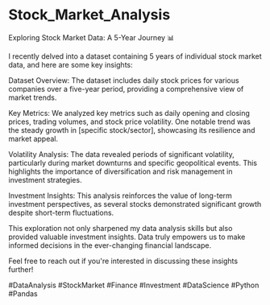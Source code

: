 # Stock_Market_Analysis
Exploring Stock Market Data: A 5-Year Journey 📊

I recently delved into a dataset containing 5 years of individual stock market data, and here are some key insights:

Dataset Overview: The dataset includes daily stock prices for various companies over a five-year period, providing a comprehensive view of market trends.

Key Metrics: We analyzed key metrics such as daily opening and closing prices, trading volumes, and stock price volatility. One notable trend was the steady growth in [specific stock/sector], showcasing its resilience and market appeal.

Volatility Analysis: The data revealed periods of significant volatility, particularly during market downturns and specific geopolitical events. This highlights the importance of diversification and risk management in investment strategies.

Investment Insights: This analysis reinforces the value of long-term investment perspectives, as several stocks demonstrated significant growth despite short-term fluctuations.

This exploration not only sharpened my data analysis skills but also provided valuable investment insights. Data truly empowers us to make informed decisions in the ever-changing financial landscape.

Feel free to reach out if you're interested in discussing these insights further!

#DataAnalysis #StockMarket #Finance #Investment #DataScience #Python #Pandas
